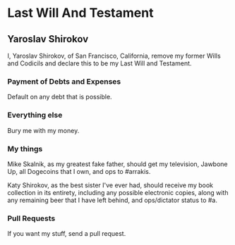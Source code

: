 # Last Will And Testament 
## Yaroslav Shirokov

I, Yaroslav Shirokov, of San Francisco, California, remove my former Wills and Codicils and declare this to be my Last Will and Testament.

### Payment of Debts and Expenses

Default on any debt that is possible.

### Everything else

Bury me with my money.

### My things

Mike Skalnik, as my greatest fake father, should get my television, Jawbone Up, all Dogecoins that I own, and ops to #arrakis.

Katy Shirokov, as the best sister I've ever had, should receive my book collection in its entirety, including any possible electronic copies, along with any remaining beer that I have left behind, and ops/dictator status to #a.

### Pull Requests

If you want my stuff, send a pull request.
